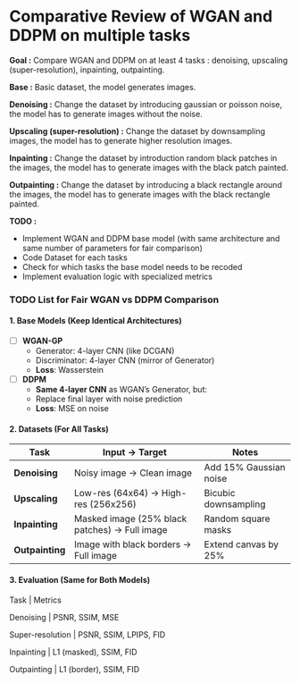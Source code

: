 # Comparative Review of WGAN and DDPM on multiple tasks

**Goal :** Compare WGAN and DDPM on at least 4 tasks : denoising, upscaling (super-resolution), inpainting, outpainting.

**Base :** Basic dataset, the model generates images.

**Denoising :** Change the dataset by introducing gaussian or poisson noise, the model has to generate images without the noise.

**Upscaling (super-resolution) :** Change the dataset by downsampling images, the model has to generate higher resolution images.

**Inpainting :** Change the dataset by introduction random black patches in the images, the model has to generate images with the black patch painted.

**Outpainting :** Change the dataset by introducing a black rectangle around the images, the model has to generate images with the black rectangle painted.

**TODO :**
- Implement WGAN and DDPM base model (with same architecture and same number of parameters for fair comparison)
- Code Dataset for each tasks
- Check for which tasks the base model needs to be recoded
- Implement evaluation logic with specialized metrics


### **TODO List for Fair WGAN vs DDPM Comparison**  

#### **1. Base Models (Keep Identical Architectures)**  
- [ ] **WGAN-GP**  
  - Generator: 4-layer CNN (like DCGAN)  
  - Discriminator: 4-layer CNN (mirror of Generator)  
  - **Loss**: Wasserstein
- [ ] **DDPM**  
  - **Same 4-layer CNN** as WGAN’s Generator, but:  
  - Replace final layer with noise prediction  
  - **Loss**: MSE on noise

#### **2. Datasets (For All Tasks)**  
| Task          | Input → Target                  | Notes                          |  
|---------------|---------------------------------|--------------------------------|  
| **Denoising** | Noisy image → Clean image       | Add 15% Gaussian noise        |  
| **Upscaling** | Low-res (64x64) → High-res (256x256) | Bicubic downsampling       |  
| **Inpainting** | Masked image (25% black patches) → Full image | Random square masks |  
| **Outpainting** | Image with black borders → Full image | Extend canvas by 25%      |  

#### **3. Evaluation (Same for Both Models)**  
Task | Metrics

Denoising | PSNR, SSIM, MSE

Super-resolution | PSNR, SSIM, LPIPS, FID

Inpainting | L1 (masked), SSIM, FID

Outpainting | L1 (border), SSIM, FID